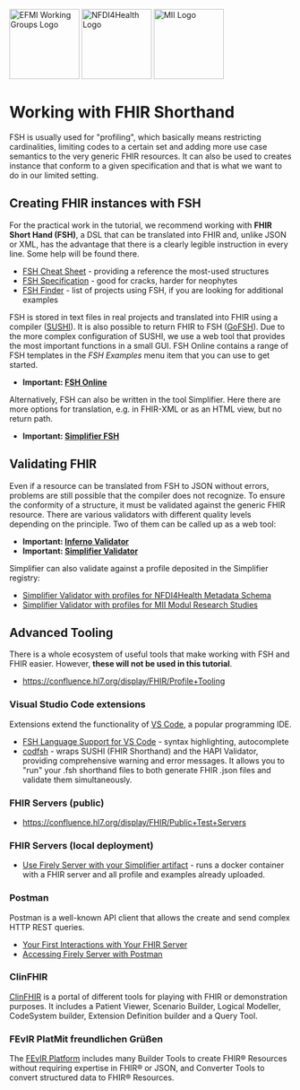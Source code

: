 <span class="logo"><img src="https://efmi.org/wp-content/uploads/2019/11/EFMI_Logo_new_wg-587x235.png" alt="EFMI Working Groups Logo" width="125"></span>
<span class="logo"><img src="https://www.nfdi4health.de/images/logo/nfdi4health.svg" alt="NFDI4Health Logo" width="125"></span>
<span class="logo"><img src="https://www.medizininformatik-initiative.de/themes/custom/mii/assets/img/Logo_MII_270px_Hoehe_de.png" alt="MII Logo" width="125"></span>

# Working with FHIR Shorthand
FSH is usually used for "profiling", which basically means restricting cardinalities, limiting codes to a certain set and adding more use case semantics to the very generic FHIR resources. It can also be used to creates instance that conform to a given specification and that is what we want to do in our limited setting.

## Creating FHIR instances with FSH
For the practical work in the tutorial, we recommend working with **FHIR Short Hand (FSH)**, a DSL that can be translated into FHIR and, unlike JSON or XML, has the advantage that there is a clearly legible instruction in every line. Some help will be found there.

* [FSH Cheat Sheet](https://build.fhir.org/ig/HL7/fhir-shorthand/FSHQuickReference.pdf) - providing a reference the most-used structures
* [FSH Specification](https://build.fhir.org/ig/HL7/fhir-shorthand/) - good for cracks, harder for neophytes
* [FSH Finder](https://fshschool.org/fsh-finder/) - list of projects using FSH, if you are looking for additional examples

FSH is stored in text files in real projects and translated into FHIR using a compiler ([SUSHI](https://fshschool.org/docs/sushi/)). It is also possible to return FHIR to FSH ([GoFSH](https://fshschool.org/docs/gofsh/)). Due to the more complex configuration of SUSHI, we use a web tool that provides the most important functions in a small GUI. FSH Online contains a range of FSH templates in the *FSH Examples* menu item that you can use to get started.

* **Important: [FSH Online](https://fshschool.org/FSHOnline/#/)**

Alternatively, FSH can also be written in the tool Simplifier. Here there are more options for translation, e.g. in FHIR-XML or as an HTML view, but no return path.

* **Important: [Simplifier FSH](https://simplifier.net/fsh)**

## Validating FHIR
Even if a resource can be translated from FSH to JSON without errors, problems are still possible that the compiler does not recognize. To ensure the conformity of a structure, it must be validated against the generic FHIR resource. There are various validators with different quality levels depending on the principle. Two of them can be called up as a web tool:

* **Important: [Inferno Validator](https://inferno.healthit.gov/validator/)**
* **Important: [Simplifier Validator](https://simplifier.net/validate)**

Simplifier can also validate against a profile deposited in the Simplifier registry:

* [Simplifier Validator with profiles for NFDI4Health Metadata Schema](https://simplifier.net/validate?scope=NFDI4Health-Metadata-Schema@current)
* [Simplifier Validator with profiles for MII Modul Research Studies](https://simplifier.net/validate?scope=de.medizininformatikinitiative.kerndatensatz.studie@1.0.0&amp;fhirVersion=R4)

## Advanced Tooling
There is a whole ecosystem of useful tools that make working with FSH and FHIR easier. However, **these will not be used in this tutorial**.

* https://confluence.hl7.org/display/FHIR/Profile+Tooling

### Visual Studio Code extensions
Extensions extend the functionality of [VS Code](https://code.visualstudio.com/), a popular programming IDE.

* [FSH Language Support for VS Code](https://marketplace.visualstudio.com/items?itemName=MITRE-Health.vscode-language-fsh) - syntax highlighting, autocomplete
* [codfsh](https://github.com/gematik/codfsh) - wraps SUSHI (FHIR Shorthand) and the HAPI Validator, providing comprehensive warning and error messages. It allows you to "run" your .fsh shorthand files to both generate FHIR .json files and validate them simultaneously.

### FHIR Servers (public)
* https://confluence.hl7.org/display/FHIR/Public+Test+Servers

### FHIR Servers (local deployment)
* [Use Firely Server with your Simplifier artifact](https://docs.fire.ly/projects/Simplifier/features/simplifierFirely-server.html) - runs a docker container with a FHIR server and all profile and examples already uploaded.

### Postman
Postman is a well-known API client that allows the create and send complex HTTP REST queries.

* [Your First Interactions with Your FHIR Server](https://fire.ly/blog/your-first-interactions-with-your-fhir-server/)
* [Accessing Firely Server with Postman](https://docs.fire.ly/projects/Firely-Server/en/latest/getting_started/postman_tutorial.html#postman-tutorial)

### ClinFHIR
[ClinFHIR](http://clinfhir.com/) is a portal of different tools for playing with FHIR or demonstration purposes. It includes a Patient Viewer, Scenario Builder, Logical Modeller, CodeSystem builder, Extension Definition builder and a Query Tool.

### FEvIR PlatMit freundlichen Grüßen
The [FEvIR Platform](https://fevir.net/) includes many Builder Tools to create FHIR® Resources without requiring expertise in FHIR® or JSON, and Converter Tools to convert structured data to FHIR® Resources.
